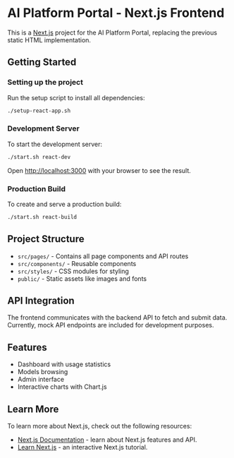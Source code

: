 # AI Platform Portal - Next.js Frontend

This is a [Next.js](https://nextjs.org/) project for the AI Platform Portal, replacing the previous static HTML implementation.

## Getting Started

### Setting up the project

Run the setup script to install all dependencies:

```bash
./setup-react-app.sh
```

### Development Server

To start the development server:

```bash
./start.sh react-dev
```

Open [http://localhost:3000](http://localhost:3000) with your browser to see the result.

### Production Build

To create and serve a production build:

```bash
./start.sh react-build
```

## Project Structure

- `src/pages/` - Contains all page components and API routes
- `src/components/` - Reusable components
- `src/styles/` - CSS modules for styling
- `public/` - Static assets like images and fonts

## API Integration

The frontend communicates with the backend API to fetch and submit data. Currently, mock API endpoints are included for development purposes.

## Features

- Dashboard with usage statistics
- Models browsing
- Admin interface
- Interactive charts with Chart.js

## Learn More

To learn more about Next.js, check out the following resources:

- [Next.js Documentation](https://nextjs.org/docs) - learn about Next.js features and API.
- [Learn Next.js](https://nextjs.org/learn) - an interactive Next.js tutorial.
